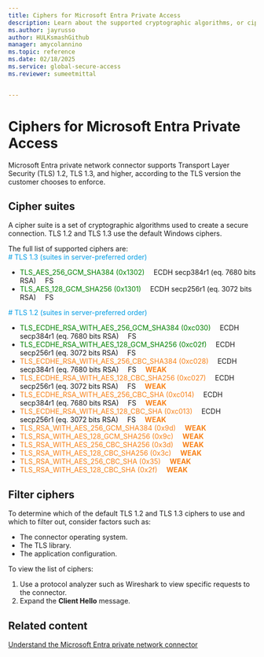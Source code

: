 ```yaml
---
title: Ciphers for Microsoft Entra Private Access  
description: Learn about the supported cryptographic algorithms, or ciphers, used for Microsoft Entra Private Access.
ms.author: jayrusso
author: HULKsmashGithub
manager: amycolannino
ms.topic: reference
ms.date: 02/18/2025
ms.service: global-secure-access
ms.reviewer: sumeetmittal


---
```


# Ciphers for Microsoft Entra Private Access
Microsoft Entra private network connector supports Transport Layer Security (TLS) 1.2, TLS 1.3, and higher, according to the TLS version the customer chooses to enforce. 

## Cipher suites
A cipher suite is a set of cryptographic algorithms used to create a secure connection. TLS 1.2 and TLS 1.3 use the default Windows ciphers. 

The full list of supported ciphers are:   
<span style="color:#009DE5"># TLS 1.3 (suites in server-preferred order)</span>   
- <span style="color:#008000">TLS_AES_256_GCM_SHA384 (0x1302)</span> $\;\;\;$ ECDH secp384r1 (eq. 7680 bits RSA) $\;\;\;$ FS    
- <span style="color:#008000">TLS_AES_128_GCM_SHA256 (0x1301)</span> $\;\;\;$ ECDH secp256r1 (eq. 3072 bits RSA) $\;\;\;$ FS    

<span style="color:#009DE5"># TLS 1.2 (suites in server-preferred order)</span>      
- <span style="color:#008000">TLS_ECDHE_RSA_WITH_AES_256_GCM_SHA384 (0xc030)</span> $\;\;\;$ ECDH secp384r1 (eq. 7680 bits RSA) $\;\;\;$ FS	
- <span style="color:#008000">TLS_ECDHE_RSA_WITH_AES_128_GCM_SHA256 (0xc02f)</span> $\;\;\;$ ECDH secp256r1 (eq. 3072 bits RSA) $\;\;\;$ FS	
- <span style="color:#F88017">TLS_ECDHE_RSA_WITH_AES_256_CBC_SHA384 (0xc028)</span> $\;\;\;$ ECDH secp384r1 (eq. 7680 bits RSA) $\;\;\;$ FS $\;\;\;$ <span style="color:#F88017">**WEAK**</span>   
- <span style="color:#F88017">TLS_ECDHE_RSA_WITH_AES_128_CBC_SHA256 (0xc027)</span> $\;\;\;$ ECDH secp256r1 (eq. 3072 bits RSA) $\;\;\;$ FS $\;\;\;$ <span style="color:#F88017">**WEAK**</span>   
- <span style="color:#F88017">TLS_ECDHE_RSA_WITH_AES_256_CBC_SHA (0xc014)</span> $\;\;\;$ ECDH secp384r1 (eq. 7680 bits RSA) $\;\;\;$ FS $\;\;\;$ <span style="color:#F88017">**WEAK**</span>   
- <span style="color:#F88017">TLS_ECDHE_RSA_WITH_AES_128_CBC_SHA (0xc013)</span> $\;\;\;$ ECDH secp256r1 (eq. 3072 bits RSA) $\;\;\;$ FS $\;\;\;$ <span style="color:#F88017">**WEAK**</span>   
- <span style="color:#F88017">TLS_RSA_WITH_AES_256_GCM_SHA384 (0x9d) $\;\;\;$ **WEAK**</span>   
- <span style="color:#F88017">TLS_RSA_WITH_AES_128_GCM_SHA256 (0x9c) $\;\;\;$ **WEAK**</span>   
- <span style="color:#F88017">TLS_RSA_WITH_AES_256_CBC_SHA256 (0x3d) $\;\;\;$ **WEAK**</span>   
- <span style="color:#F88017">TLS_RSA_WITH_AES_128_CBC_SHA256 (0x3c) $\;\;\;$ **WEAK**</span>   
- <span style="color:#F88017">TLS_RSA_WITH_AES_256_CBC_SHA (0x35) $\;\;\;$ **WEAK**</span>	  
- <span style="color:#F88017">TLS_RSA_WITH_AES_128_CBC_SHA (0x2f) $\;\;\;$ **WEAK**</span>        

## Filter ciphers
To determine which of the default TLS 1.2 and TLS 1.3 ciphers to use and which to filter out, consider factors such as:
- The connector operating system.
- The TLS library.
- The application configuration.

To view the list of ciphers:
1. Use a protocol analyzer such as Wireshark to view specific requests to the connector. 
1. Expand the **Client Hello** message.

## Related content
[Understand the Microsoft Entra private network connector](concept-connectors.md)
